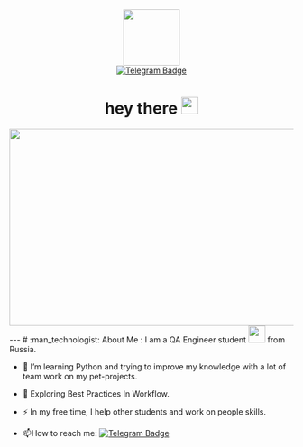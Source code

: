 <div id="header" align="center">
  <img src="https://media.giphy.com/media/dMLmQfCO7lCA2gX3tw/giphy.gif" width="100"/>
  <div id="badges">
  <a href="https://t.me/Lexx_042">
    <img src="https://img.shields.io/badge/Telegram-blue?logo=telegram&logoColor=white&style=for-the-badge" alt="Telegram Badge"/>
  </a>
</div>
  <img src="https://komarev.com/ghpvc/?username=Lexxx42&style=flat-square&color=blue" alt=""/>
  <h1>
  hey there
  <img src="https://media.giphy.com/media/hvRJCLFzcasrR4ia7z/giphy.gif" width="30px"/>
</h1>
</div>
<div align="center">
  <img src="https://media.giphy.com/media/u2pmTWUi0MXjyrMaVj/giphy.gif" width="550" height="350"/>

</div>
---
# :man_technologist: About Me :
I am a QA Engineer student <img src="https://media.giphy.com/media/5dLoIhuX12Nl1MnQJ1/giphy.gif" width="30"> from Russia.

- :telescope: I’m learning Python and trying to improve my knowledge with a lot of team work on my pet-projects.

- :seedling: Exploring Best Practices In Workflow.

- :zap: In my free time, I help other students and work on people skills.

- :mailbox:How to reach me: [![Telegram Badge](https://img.shields.io/badge/Telegram-blue?logo=telegram&logoColor=white&style=for-the-badge)](https://t.me/Lexx_042)

